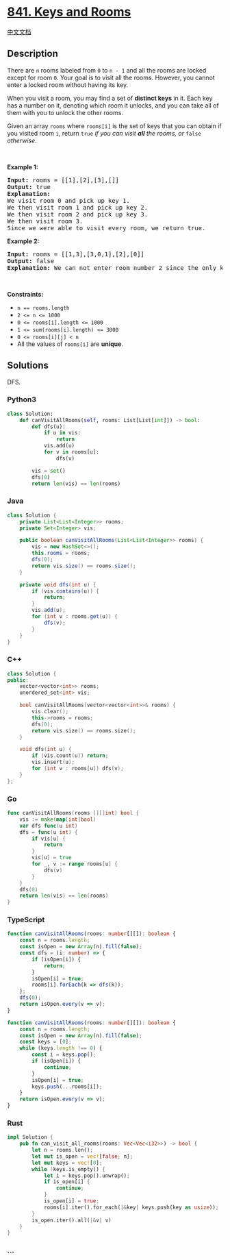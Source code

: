 # [841. Keys and Rooms](https://leetcode.com/problems/keys-and-rooms)

[中文文档](/solution/0800-0899/0841.Keys%20and%20Rooms/README.md)

## Description

<p>There are <code>n</code> rooms labeled from <code>0</code> to <code>n - 1</code>&nbsp;and all the rooms are locked except for room <code>0</code>. Your goal is to visit all the rooms. However, you cannot enter a locked room without having its key.</p>

<p>When you visit a room, you may find a set of <strong>distinct keys</strong> in it. Each key has a number on it, denoting which room it unlocks, and you can take all of them with you to unlock the other rooms.</p>

<p>Given an array <code>rooms</code> where <code>rooms[i]</code> is the set of keys that you can obtain if you visited room <code>i</code>, return <code>true</code> <em>if you can visit <strong>all</strong> the rooms, or</em> <code>false</code> <em>otherwise</em>.</p>

<p>&nbsp;</p>
<p><strong class="example">Example 1:</strong></p>

<pre>
<strong>Input:</strong> rooms = [[1],[2],[3],[]]
<strong>Output:</strong> true
<strong>Explanation:</strong> 
We visit room 0 and pick up key 1.
We then visit room 1 and pick up key 2.
We then visit room 2 and pick up key 3.
We then visit room 3.
Since we were able to visit every room, we return true.
</pre>

<p><strong class="example">Example 2:</strong></p>

<pre>
<strong>Input:</strong> rooms = [[1,3],[3,0,1],[2],[0]]
<strong>Output:</strong> false
<strong>Explanation:</strong> We can not enter room number 2 since the only key that unlocks it is in that room.
</pre>

<p>&nbsp;</p>
<p><strong>Constraints:</strong></p>

<ul>
	<li><code>n == rooms.length</code></li>
	<li><code>2 &lt;= n &lt;= 1000</code></li>
	<li><code>0 &lt;= rooms[i].length &lt;= 1000</code></li>
	<li><code>1 &lt;= sum(rooms[i].length) &lt;= 3000</code></li>
	<li><code>0 &lt;= rooms[i][j] &lt; n</code></li>
	<li>All the values of <code>rooms[i]</code> are <strong>unique</strong>.</li>
</ul>

## Solutions

DFS.

<!-- tabs:start -->

### **Python3**

```python
class Solution:
    def canVisitAllRooms(self, rooms: List[List[int]]) -> bool:
        def dfs(u):
            if u in vis:
                return
            vis.add(u)
            for v in rooms[u]:
                dfs(v)

        vis = set()
        dfs(0)
        return len(vis) == len(rooms)
```

### **Java**

```java
class Solution {
    private List<List<Integer>> rooms;
    private Set<Integer> vis;

    public boolean canVisitAllRooms(List<List<Integer>> rooms) {
        vis = new HashSet<>();
        this.rooms = rooms;
        dfs(0);
        return vis.size() == rooms.size();
    }

    private void dfs(int u) {
        if (vis.contains(u)) {
            return;
        }
        vis.add(u);
        for (int v : rooms.get(u)) {
            dfs(v);
        }
    }
}
```

### **C++**

```cpp
class Solution {
public:
    vector<vector<int>> rooms;
    unordered_set<int> vis;

    bool canVisitAllRooms(vector<vector<int>>& rooms) {
        vis.clear();
        this->rooms = rooms;
        dfs(0);
        return vis.size() == rooms.size();
    }

    void dfs(int u) {
        if (vis.count(u)) return;
        vis.insert(u);
        for (int v : rooms[u]) dfs(v);
    }
};
```

### **Go**

```go
func canVisitAllRooms(rooms [][]int) bool {
	vis := make(map[int]bool)
	var dfs func(u int)
	dfs = func(u int) {
		if vis[u] {
			return
		}
		vis[u] = true
		for _, v := range rooms[u] {
			dfs(v)
		}
	}
	dfs(0)
	return len(vis) == len(rooms)
}
```

### **TypeScript**

```ts
function canVisitAllRooms(rooms: number[][]): boolean {
    const n = rooms.length;
    const isOpen = new Array(n).fill(false);
    const dfs = (i: number) => {
        if (isOpen[i]) {
            return;
        }
        isOpen[i] = true;
        rooms[i].forEach(k => dfs(k));
    };
    dfs(0);
    return isOpen.every(v => v);
}
```

```ts
function canVisitAllRooms(rooms: number[][]): boolean {
    const n = rooms.length;
    const isOpen = new Array(n).fill(false);
    const keys = [0];
    while (keys.length !== 0) {
        const i = keys.pop();
        if (isOpen[i]) {
            continue;
        }
        isOpen[i] = true;
        keys.push(...rooms[i]);
    }
    return isOpen.every(v => v);
}
```

### **Rust**

```rust
impl Solution {
    pub fn can_visit_all_rooms(rooms: Vec<Vec<i32>>) -> bool {
        let n = rooms.len();
        let mut is_open = vec![false; n];
        let mut keys = vec![0];
        while !keys.is_empty() {
            let i = keys.pop().unwrap();
            if is_open[i] {
                continue;
            }
            is_open[i] = true;
            rooms[i].iter().for_each(|&key| keys.push(key as usize));
        }
        is_open.iter().all(|&v| v)
    }
}
```

### **...**

```

```

<!-- tabs:end -->
